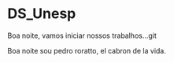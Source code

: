 # DS_Unesp

Boa noite, vamos iniciar nossos trabalhos...git 

Boa noite sou pedro roratto, el cabron de la vida.
